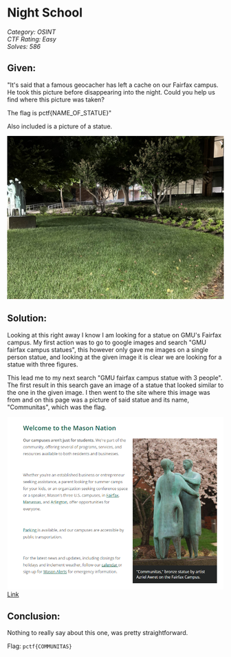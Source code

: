 # Night School
*Category: OSINT*  
*CTF Rating: Easy*  
*Solves: 586*  

## Given:

"It's said that a famous geocacher has left a cache on our Fairfax campus. He took this picture before disappearing into the night. Could you help us find where this picture was taken?

The flag is pctf{NAME_OF_STATUE}"

Also included is a picture of a statue.

![Image](night-school-given.jpg)

## Solution:

Looking at this right away I know I am looking for a statue on GMU's Fairfax campus. My first action was to go to google images and search "GMU fairfax campus statues", this however only gave me images on a single person statue, and looking at the given image it is clear we are looking for a statue with three figures. 

This lead me to my next search "GMU fairfax campus statue with 3 people". The first result in this search gave an image of a statue that looked similar to the one in the given image. I then went to the site where this image was from and on this page was a picture of said statue and its name, "Communitas", which was the flag.

![Image](night-school-1.png)  
[Link](https://www.gmu.edu/discover-mason)

## Conclusion:

Nothing to really say about this one, was pretty straightforward.

Flag: `pctf{COMMUNITAS}`

